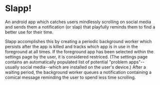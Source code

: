 # Slapp!
An android app which catches users mindlessly scrolling on social media and sends them a notification (or slap) that playfully reminds them to find a better use for their time.

Slapp accomplishes this by creating a periodic background worker which persists after the app is killed and tracks which app is in use in the foreground at all times. If the foreground app has been selected within the settings page by the user, it is considered restriced. (The settings page contains an automatically populated list of potential "problem apps"--usually social media--which are installed on the user's device.) After a waiting period, the background worker queues a notification containing a comical message reminding the user to spend less time scrolling.

